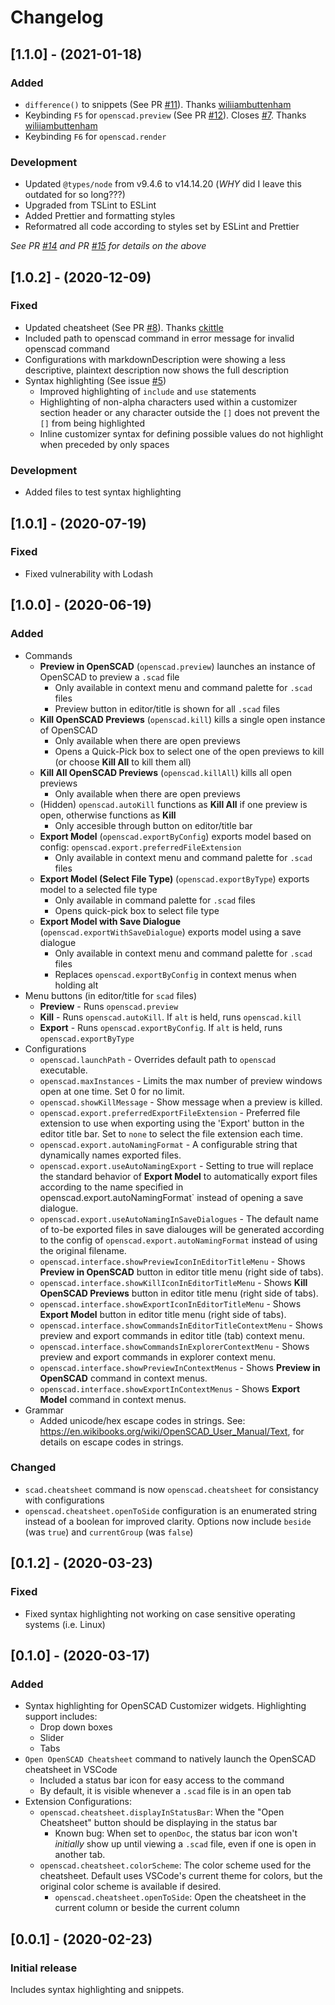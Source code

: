 # Changelog

## [1.1.0] - (2021-01-18)

### Added

- `difference()` to snippets (See PR [#11](https://github.com/Antyos/vscode-openscad/pull/11)). Thanks [wiliiambuttenham](https://github.com/williambuttenham)
- Keybinding `F5` for `openscad.preview` (See PR [#12](https://github.com/Antyos/vscode-openscad/pull/12)). Closes [#7](https://github.com/Antyos/vscode-openscad/issues/7). Thanks [wiliiambuttenham](https://github.com/williambuttenham)
- Keybinding `F6` for `openscad.render`

### Development

- Updated `@types/node` from v9.4.6 to v14.14.20 (*WHY* did I leave this outdated for so long???)
- Upgraded from TSLint to ESLint
- Added Prettier and formatting styles
- Reformatred all code according to styles set by ESLint and Prettier

<!-- markdownlint-disable-next-line MD036 -->
_See PR [#14](https://github.com/Antyos/vscode-openscad/pull/14) and PR [#15](https://github.com/Antyos/vscode-openscad/pull/15) for details on the above_

## [1.0.2] - (2020-12-09)

### Fixed

- Updated cheatsheet (See PR [#8](https://github.com/Antyos/vscode-openscad/pull/8)). Thanks [ckittle](https://github.com/ckittel)
- Included path to openscad command in error message for invalid openscad command
- Configurations with markdownDescription were showing a less descriptive, plaintext description now shows the full description
- Syntax highlighting (See issue [#5](https://github.com/Antyos/vscode-openscad/issues/5))
    - Improved highlighting of `include` and `use` statements
    - Highlighting of non-alpha characters used within a customizer section header
      or any character outside the `[]` does not prevent the `[]` from being highlighted
    - Inline customizer syntax for defining possible values do not highlight when preceded by only spaces

### Development

- Added files to test syntax highlighting

## [1.0.1] - (2020-07-19)

### Fixed

- Fixed vulnerability with Lodash

## [1.0.0] - (2020-06-19)

### Added

- Commands
    - **Preview in OpenSCAD** (`openscad.preview`) launches an instance of OpenSCAD to preview a `.scad` file
        - Only available in context menu and command palette for `.scad` files
        - Preview button in editor/title is shown for all `.scad` files
    - **Kill OpenSCAD Previews** (`openscad.kill`) kills a single open instance of OpenSCAD
        - Only available when there are open previews
        - Opens a Quick-Pick box to select one of the open previews to kill (or choose **Kill All** to kill them all)
    - **Kill All OpenSCAD Previews** (`openscad.killAll`) kills all open previews
        - Only available when there are open previews
    - (Hidden) `openscad.autoKill` functions as **Kill All** if one preview is open, otherwise functions as **Kill**
        - Only accesible through button on editor/title bar
    - **Export Model** (`openscad.exportByConfig`) exports model based on config: `openscad.export.preferredFileExtension`
        - Only available in context menu and command palette for `.scad` files
    - **Export Model (Select File Type)** (`openscad.exportByType`) exports model to a selected file type
        - Only available in command palette for `.scad` files
        - Opens quick-pick box to select file type
    - **Export Model with Save Dialogue** (`openscad.exportWithSaveDialogue`) exports model using a save dialogue
        - Only available in context menu and command palette for `.scad` files
        - Replaces `openscad.exportByConfig` in context menus when holding alt
- Menu buttons (in editor/title for `scad` files)
    - **Preview** - Runs `openscad.preview`
    - **Kill** - Runs `openscad.autoKill`. If `alt` is held, runs `openscad.kill`
    - **Export** - Runs `openscad.exportByConfig`. If `alt` is held, runs `openscad.exportByType`
- Configurations
    - `openscad.launchPath` - Overrides default path to `openscad` executable.
    - `openscad.maxInstances` - Limits the max number of preview windows open at one time. Set 0 for no limit.
    - `openscad.showKillMessage` - Show message when a preview is killed.
    - `openscad.export.preferredExportFileExtension` - Preferred file extension to use when exporting using the 'Export' button in the editor title bar. Set to `none` to select the file extension each time.
    - `openscad.export.autoNamingFormat` - A configurable string that dynamically names exported files.
    - `openscad.export.useAutoNamingExport` - Setting to true will replace the standard behavior of **Export Model** to automatically export files according to the name specified in openscad.export.autoNamingFormat` instead of opening a save dialogue.
    - `openscad.export.useAutoNamingInSaveDialogues` - The default name of to-be exported files in save dialouges will be generated according to the config of `openscad.export.autoNamingFormat` instead of using the original filename.
    - `openscad.interface.showPreviewIconInEditorTitleMenu` - Shows **Preview in OpenSCAD** button in editor title menu (right side of tabs).
    - `openscad.interface.showKillIconInEditorTitleMenu` - Shows **Kill OpenSCAD Previews** button in editor title menu (right side of tabs).
    - `openscad.interface.showExportIconInEditorTitleMenu` - Shows **Export Model** button in editor title menu (right side of tabs).
    - `openscad.interface.showCommandsInEditorTitleContextMenu` - Shows preview and export commands in editor title (tab) context menu.
    - `openscad.interface.showCommandsInExplorerContextMenu` - Shows preview and export commands in explorer context menu.
    - `openscad.interface.showPreviewInContextMenus` - Shows **Preview in OpenSCAD** command in context menus.
    - `openscad.interface.showExportInContextMenus` - Shows **Export Model** command in context menus.
- Grammar
    - Added unicode/hex escape codes in strings. See: <https://en.wikibooks.org/wiki/OpenSCAD_User_Manual/Text>, for details on escape codes in strings.

### Changed

- `scad.cheatsheet` command is now `openscad.cheatsheet` for consistancy with configurations
- `openscad.cheatsheet.openToSide` configuration is an enumerated string instead of a boolean for improved clarity. Options now include `beside` (was `true`) and `currentGroup` (was `false`)

## [0.1.2] - (2020-03-23)

### Fixed

- Fixed syntax highlighting not working on case sensitive operating systems (i.e. Linux)

## [0.1.0] - (2020-03-17)

### Added

- Syntax highlighting for OpenSCAD Customizer widgets. Highlighting support includes:
    - Drop down boxes
    - Slider
    - Tabs
- `Open OpenSCAD Cheatsheet` command to natively launch the OpenSCAD cheatsheet in VSCode
    - Included a status bar icon for easy access to the command
    - By default, it is visible whenever a `.scad` file is in an open tab
- Extension Configurations:
    - `openscad.cheatsheet.displayInStatusBar`: When the "Open Cheatsheet" button should be displaying in the status bar
        - Known bug: When set to `openDoc`, the status bar icon won't _initially_ show up until viewing a `.scad` file, even if one is open in another tab.
    - `openscad.cheatsheet.colorScheme`: The color scheme used for the cheatsheet. Default uses VSCode's current theme for colors, but the original color scheme is available if desired.
        - `openscad.cheatsheet.openToSide`: Open the cheatsheet in the current column or beside the current column

## [0.0.1] - (2020-02-23)

### Initial release

Includes syntax highlighting and snippets.
